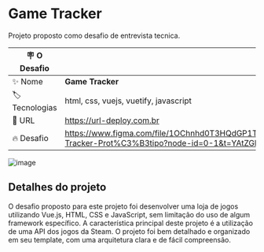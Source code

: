 # Game Tracker

Projeto proposto como desafio de entrevista tecnica.

| :placard: O Desafio |     |
| -------------  | --- |
| :sparkles: Nome        | **Game Tracker**
| :label: Tecnologias | html, css, vuejs, vuetify, javascript
| :rocket: URL         | https://url-deploy.com.br
| :fire: Desafio     | https://www.figma.com/file/1OChnhd0T3HQdGP1TWHNbX/Game-Tracker-Prot%C3%B3tipo?node-id=0-1&t=YAtZGbxJ1lXAsrFW-0

<!-- Inserir imagem com a #vitrinedev ao final do link -->
![image](https://user-images.githubusercontent.com/23459929/231747000-72849494-0a80-4c65-bbe1-ebe650151506.png#vitrinedev)

## Detalhes do projeto

O desafio proposto para este projeto foi desenvolver uma loja de jogos utilizando Vue.js, HTML, CSS e JavaScript, sem limitação do uso de algum framework específico. A característica principal deste projeto é a utilização de uma API dos jogos da Steam. O projeto foi bem detalhado e organizado em seu template, com uma arquitetura clara e de fácil compreensão.
